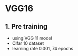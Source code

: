 # VGG16

## 1. Pre training
 - using VGG 11 model
 - Cifar 10 dataset
 - learning rate 0.001, 74 epochs
 
 
